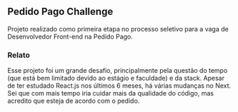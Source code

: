 ## Pedido Pago Challenge
Projeto realizado como primeira etapa no processo seletivo para a vaga de Desenvolvedor Front-end na Pedido Pago.

### Relato
Esse projeto foi um grande desafio, principalmente pela questão do tempo (que está bem limitado devido ao estágio e faculdade) e da stack.
Apesar de ter estudado React.js nos últimos 6 meses, há várias mudanças no Next.
Sei que com mais tempo iria cuidar mais da qualidade do código, mas acredito que esteja de acordo com o pedido.